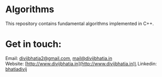 # Algorithms
This repository contains fundamental algorithms implemented in C++.

# Get in touch:
Email: [divijbhatia2@gmail.com](mailto:divijbhatia2@gmail.com), [mail@divijbhatia.in](mailto:mail@divijbhatia.in)     
Website: [http://www.divijbhatia.in](http://www.divijbhatia.in)\
Linkedin: <a href="https://www.linkedin.com/in/bhatiadivij" target="_blank">bhatiadivij</a>
